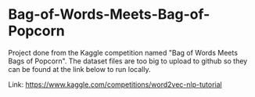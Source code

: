 # Bag-of-Words-Meets-Bag-of-Popcorn

Project done from the Kaggle competition named "Bag of Words Meets Bags of Popcorn".
The dataset files are too big to upload to github so they can be found at the link below to run locally.

Link: https://www.kaggle.com/competitions/word2vec-nlp-tutorial
